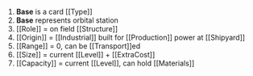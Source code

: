 1. **Base** is a card [[Type]]
2. **Base** represents orbital station
3. [[Role]] = on field [[Structure]]
4. [[Origin]] = [[Industrial]] built for [[Production]] power at [[Shipyard]]
5. [[Range]] = 0, can be [[Transport]]ed
6. [[Size]] = current [[Level]] + [[ExtraCost]]
7. [[Capacity]] = current [[Level]], can hold [[Materials]]

